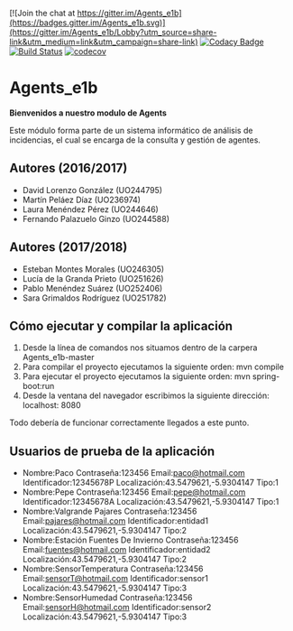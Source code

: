 [![Join the chat at https://gitter.im/Agents_e1b](https://badges.gitter.im/Agents_e1b.svg)](https://gitter.im/Agents_e1b/Lobby?utm_source=share-link&utm_medium=link&utm_campaign=share-link)
[![Codacy Badge](https://api.codacy.com/project/badge/Grade/1d7cb9ab12dd4230a9a1ccdc3a723185)](https://www.codacy.com/app/jelabra/Agents_e1b?utm_source=github.com&amp;utm_medium=referral&amp;utm_content=Arquisoft/Agents_e1b&amp;utm_campaign=Badge_Grade)
[![Build Status](https://travis-ci.org/Arquisoft/Agents_e1b.svg?branch=master)](https://travis-ci.org/Arquisoft/Agents_e1b)
[![codecov](https://codecov.io/gh/Arquisoft/Agents_e1b/branch/master/graph/badge.svg)](https://codecov.io/gh/Arquisoft/Agents_e1b)

# Agents_e1b

**Bienvenidos a nuestro modulo de Agents**

Este módulo forma parte de un sistema informático de análisis de incidencias, el cual 
se encarga de la consulta y gestión de agentes.

## Autores (2016/2017)

- David Lorenzo González (UO244795)
- Martín Peláez Díaz (UO236974)
- Laura Menéndez Pérez (UO244646)
- Fernando Palazuelo Ginzo (UO244588)

## Autores (2017/2018)

- Esteban Montes Morales (UO246305)
- Lucía de la Granda Prieto (UO251626)
- Pablo Menéndez Suárez (UO252406)
- Sara Grimaldos Rodríguez (UO251782)

## Cómo ejecutar y compilar la aplicación

1. Desde la línea de comandos nos situamos dentro de la carpera Agents_e1b-master
3. Para compilar el proyecto ejecutamos la siguiente orden: mvn compile
4. Para ejecutar el proyecto ejecutamos la siguiente orden: mvn spring-boot:run 
5. Desde la ventana del navegador escribimos la siguiente dirección: localhost: 8080

Todo debería de funcionar correctamente llegados a este punto.

## Usuarios de prueba de la aplicación

- Nombre:Paco Contraseña:123456 Email:paco@hotmail.com Identificador:12345678P Localización:43.5479621,-5.9304147 Tipo:1
- Nombre:Pepe Contraseña:123456 Email:pepe@hotmail.com Identificador:12345678A Localización:43.5479621,-5.9304147 Tipo:1
- Nombre:Valgrande Pajares Contraseña:123456 Email:pajares@hotmail.com Identificador:entidad1 Localización:43.5479621,-5.9304147 Tipo:2
- Nombre:Estación Fuentes De Invierno Contraseña:123456 Email:fuentes@hotmail.com Identificador:entidad2 Localización:43.5479621,-5.9304147 Tipo:2
- Nombre:SensorTemperatura Contraseña:123456 Email:sensorT@hotmail.com Identificador:sensor1 Localización:43.5479621,-5.9304147 Tipo:3
- Nombre:SensorHumedad Contraseña:123456 Email:sensorH@hotmail.com Identificador:sensor2 Localización:43.5479621,-5.9304147 Tipo:3
